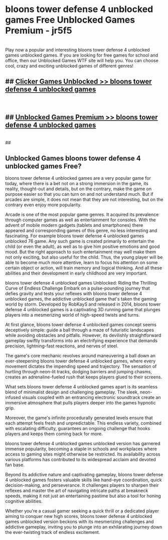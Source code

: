 # bloons tower defense 4 unblocked games  Free Unblocked Games Premium - jr5f5 <br>
<br>
Play now a popular and interesting bloons tower defense 4 unblocked games unblocked games. If you are looking for free games for school and office, then our Unblocked Games WTF site will help you. You can choose cool, crazy and exciting unblocked games of different genres!


## ##  [Clicker Games Unblocked >> bloons tower defense 4 unblocked games](http://freeplayer.one?title=bloons_tower_defense_4_unblocked_games&ref=UGames)
  <br>

##  ## [Unblocked Games Premium >> bloons tower defense 4 unblocked games](http://freeplayer.one?title=bloons_tower_defense_4_unblocked_games&ref=UGames)
  <br>
  ##



## Unblocked Games bloons tower defense 4 unblocked games Free?

bloons tower defense 4 unblocked games are a very popular game for today, where there is a bet not on a strong immersion in the game, its reality, thought-out and details, but on the contrary, make the game on purpose easier so that you can turn on and not understand much. But if arcades are simple, it does not mean that they are not interesting, but on the contrary even enjoy more popularity.

Arcade is one of the most popular game genres. It acquired its prevalence through computer games as well as entertainment for consoles. With the advent of mobile modern gadgets (tablets and smartphones) there appeared and corresponding games of this genre, no less interesting and fascinating. For example bloons tower defense 4 unblocked games unblocked 76 game. Any such game is created primarily to entertain the child (or even the adult), as well as to give him positive emotions and good mood. But the right approach to such entertainment may well make them not only exciting, but also useful for the child. Thus, the young player will be able to become much more attentive, learn to focus his attention on some certain object or action, will train memory and logical thinking. And all these abilities and their development in early childhood are very important.

bloons tower defense 4 unblocked games Unblocked: Riding the Thrilling Curve of Endless Challenge
Embark on a pulse-pounding journey that defies gravity and tests your reflexes with bloons tower defense 4 unblocked games, the addictive unblocked game that's taken the gaming world by storm. Developed by RobKayS and released in 2014, bloons tower defense 4 unblocked games is a captivating 3D running game that plunges players into a mesmerizing world of high-speed twists and turns.

At first glance, bloons tower defense 4 unblocked games concept seems deceptively simple: guide a ball through a maze of futuristic landscapes while avoiding obstacles and pitfalls. However, its devilishly straightforward gameplay swiftly transforms into an electrifying experience that demands precision, lightning-fast reactions, and nerves of steel.

The game's core mechanic revolves around maneuvering a ball down an ever-steepening bloons tower defense 4 unblocked games, where every movement dictates the impending speed and trajectory. The sensation of hurtling through neon-lit tracks, dodging barriers and jumping chasms, creates an adrenaline-fueled rush that keeps players glued to their screens.

What sets bloons tower defense 4 unblocked games apart is its seamless blend of minimalist design and challenging gameplay. The sleek, neon-infused visuals coupled with an entrancing electronic soundtrack create an immersive atmosphere that pulls players deeper into the games hypnotic grip.

Moreover, the game's infinite procedurally generated levels ensure that each attempt feels fresh and unpredictable. This endless variety, combined with escalating difficulty, guarantees an ongoing challenge that hooks players and keeps them coming back for more.

bloons tower defense 4 unblocked games unblocked version has garnered immense popularity, becoming a staple in schools and workplaces where access to gaming sites might otherwise be restricted. Its availability across various platforms has contributed to its widespread acclaim and devoted fan base.

Beyond its addictive nature and captivating gameplay, bloons tower defense 4 unblocked games fosters valuable skills like hand-eye coordination, quick decision-making, and perseverance. It challenges players to sharpen their reflexes and master the art of navigating intricate paths at breakneck speeds, making it not just an entertaining pastime but also a tool for honing cognitive abilities.

Whether you're a casual gamer seeking a quick thrill or a dedicated player aiming to conquer new high scores, bloons tower defense 4 unblocked games unblocked version beckons with its mesmerizing challenges and addictive gameplay, inviting you to plunge into an exhilarating journey down the ever-twisting track of endless excitement.